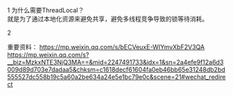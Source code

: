1 为什么需要ThreadLocal？  
就是为了通过本地化资源来避免共享，避免多线程竞争导致的锁等待消耗。  

2 


重要资料：
https://mp.weixin.qq.com/s/bECVeuxE-WIYmvXbF2V3QA  
https://mp.weixin.qq.com/s?__biz=MzkxNTE3NjQ3MA==&mid=2247491733&idx=1&sn=2a4efe9f12a6d3009d89d703e7dadaa5&chksm=c1618decf61604fa0eb46bb65e31248db2bd555527dc558b19c5a60a2be634a24e5e1bc79e0c&scene=21#wechat_redirect  
